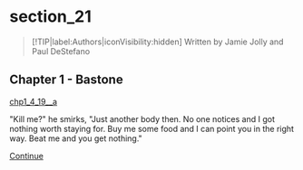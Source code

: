 
# section_21

>[!TIP|label:Authors|iconVisibility:hidden]
>Written by Jamie Jolly and Paul DeStefano

## Chapter 1 - Bastone

[chp1_4_19__a](../../decomp/app/src/main/res/raw/chp1_4_19__a.mp3 ':include :type=audio')

"Kill me?" he smirks, "Just another body then. No one notices and I got nothing worth staying for. Buy me some food and I can point you in the right way. Beat me and you get nothing."

[Continue](output/chapter1/section_20.md)


